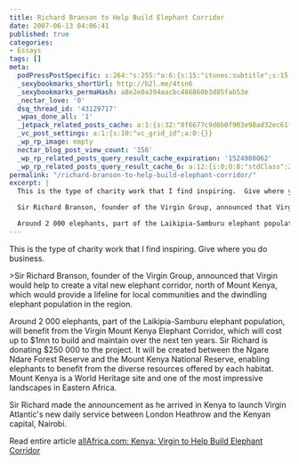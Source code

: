 ```yaml
---
title: Richard Branson to Help Build Elephant Corridor
date: 2007-06-13 04:06:41
published: true
categories:
- Essays
tags: []
meta:
  podPressPostSpecific: s:264:"s:255:"a:6:{s:15:"itunes:subtitle";s:15:"##PostExcerpt##";s:14:"itunes:summary";s:15:"##PostExcerpt##";s:15:"itunes:keywords";s:17:"##WordPressCats##";s:13:"itunes:author";s:10:"##Global##";s:15:"itunes:explicit";s:7:"Default";s:12:"itunes:block";s:7:"Default";}";";
  _sexybookmarks_shortUrl: http://b2l.me/4tsn6
  _sexybookmarks_permaHash: a8e2e0a394aacbc486860b3d85fab53e
  _nectar_love: '0'
  dsq_thread_id: '43129717'
  _wpas_done_all: '1'
  _jetpack_related_posts_cache: a:1:{s:32:"8f6677c9d6b0f903e98ad32ec61f8deb";a:2:{s:7:"expires";i:1486344957;s:7:"payload";a:3:{i:0;a:1:{s:2:"id";i:727;}i:1;a:1:{s:2:"id";i:694;}i:2;a:1:{s:2:"id";i:261;}}}}
  _vc_post_settings: a:1:{s:10:"vc_grid_id";a:0:{}}
  _wp_rp_image: empty
  nectar_blog_post_view_count: '156'
  _wp_rp_related_posts_query_result_cache_expiration: '1524988062'
  _wp_rp_related_posts_query_result_cache_6: a:12:{i:0;O:8:"stdClass":2:{s:7:"post_id";s:3:"321";s:5:"score";s:17:"92.22532247749339";}i:1;O:8:"stdClass":2:{s:7:"post_id";s:3:"349";s:5:"score";s:17:"86.86160273992465";}i:2;O:8:"stdClass":2:{s:7:"post_id";s:3:"409";s:5:"score";s:16:"59.9817760665445";}i:3;O:8:"stdClass":2:{s:7:"post_id";s:3:"227";s:5:"score";s:17:"56.36285797389239";}i:4;O:8:"stdClass":2:{s:7:"post_id";s:3:"365";s:5:"score";s:18:"55.479192469314754";}i:5;O:8:"stdClass":2:{s:7:"post_id";s:4:"2296";s:5:"score";s:17:"51.89485178798986";}i:6;O:8:"stdClass":2:{s:7:"post_id";s:3:"327";s:5:"score";s:17:"48.70303420738246";}i:7;O:8:"stdClass":2:{s:7:"post_id";s:3:"261";s:5:"score";s:17:"48.70303420738246";}i:8;O:8:"stdClass":2:{s:7:"post_id";s:4:"1417";s:5:"score";s:16:"48.2207100937431";}i:9;O:8:"stdClass":2:{s:7:"post_id";s:4:"1196";s:5:"score";s:16:"48.2207100937431";}i:10;O:8:"stdClass":2:{s:7:"post_id";s:3:"380";s:5:"score";s:16:"48.2207100937431";}i:11;O:8:"stdClass":2:{s:7:"post_id";s:3:"359";s:5:"score";s:16:"48.2207100937431";}}
permalink: "/richard-branson-to-help-build-elephant-corridor/"
excerpt: |
  This is the type of charity work that I find inspiring.  Give where you do business.

  Sir Richard Branson, founder of the Virgin Group, announced that Virgin would help to create a vital new elephant corridor, north of Mount Kenya, which would provide a lifeline for local communities and the dwindling elephant population in the region.

  Around 2 000 elephants, part of the Laikipia-Samburu elephant population, will benefit from the Virgin Mount Kenya Elephant Corridor, which will cost up to $1mn to build and maintain over the next ten years. Sir Richard is donating $250 000 to the project. It will be created between the Ngare Ndare Forest Reserve and the Mount Kenya National Reserve, enabling elephants to benefit from the diverse resources offered by each habitat. Mount Kenya is a World Heritage site and one of the most impressive landscapes in Eastern Africa.
---
```

<p>This is the type of charity work that I find inspiring.  Give where you do business.</p>
>Sir Richard Branson, founder of the Virgin Group, announced that Virgin would help to create a vital new elephant corridor, north of Mount Kenya, which would provide a lifeline for local communities and the dwindling elephant population in the region.</p>
<p>Around 2 000 elephants, part of the Laikipia-Samburu elephant population, will benefit from the Virgin Mount Kenya Elephant Corridor, which will cost up to $1mn to build and maintain over the next ten years. Sir Richard is donating $250 000 to the project. It will be created between the Ngare Ndare Forest Reserve and the Mount Kenya National Reserve, enabling elephants to benefit from the diverse resources offered by each habitat. Mount Kenya is a World Heritage site and one of the most impressive landscapes in Eastern Africa.</p>
<p>Sir Richard made the announcement as he arrived in Kenya to launch Virgin Atlantic's new daily service between London Heathrow and the Kenyan capital, Nairobi.
</p></blockquote>
<p>Read entire article <a href="http://allafrica.com/stories/200706040440.html" rel="nofollow">allAfrica.com: Kenya: Virgin to Help Build Elephant Corridor</a></p>
